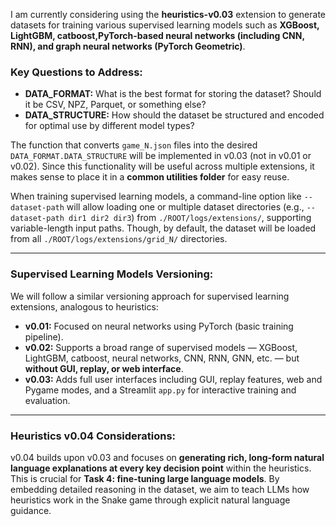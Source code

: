 I am currently considering using the **heuristics-v0.03** extension to generate datasets for training various supervised learning models such as **XGBoost, LightGBM, catboost,PyTorch-based neural networks (including CNN, RNN), and graph neural networks (PyTorch Geometric)**.

### Key Questions to Address:

* **DATA\_FORMAT:** What is the best format for storing the dataset? Should it be CSV, NPZ, Parquet, or something else?
* **DATA\_STRUCTURE:** How should the dataset be structured and encoded for optimal use by different model types?

The function that converts `game_N.json` files into the desired `DATA_FORMAT.DATA_STRUCTURE` will be implemented in v0.03 (not in v0.01 or v0.02). Since this functionality will be useful across multiple extensions, it makes sense to place it in a **common utilities folder** for easy reuse.

When training supervised learning models, a command-line option like `--dataset-path` will allow loading one or multiple dataset directories (e.g., `--dataset-path dir1 dir2 dir3`) from `./ROOT/logs/extensions/`, supporting variable-length input paths. Though, by default, the dataset will be loaded from all `./ROOT/logs/extensions/grid_N/` directories.

---

### Supervised Learning Models Versioning:

We will follow a similar versioning approach for supervised learning extensions, analogous to heuristics:

* **v0.01:** Focused on neural networks using PyTorch (basic training pipeline).
* **v0.02:** Supports a broad range of supervised models — XGBoost, LightGBM, catboost, neural networks, CNN, RNN, GNN, etc. — but **without GUI, replay, or web interface**.
* **v0.03:** Adds full user interfaces including GUI, replay features, web and Pygame modes, and a Streamlit `app.py` for interactive training and evaluation.

---

### Heuristics v0.04 Considerations:

v0.04 builds upon v0.03 and focuses on **generating rich, long-form natural language explanations at every key decision point** within the heuristics. This is crucial for **Task 4: fine-tuning large language models**. By embedding detailed reasoning in the dataset, we aim to teach LLMs how heuristics work in the Snake game through explicit natural language guidance.

